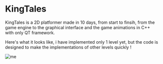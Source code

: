 # KingTales

KingTales is a 2D platformer made in 10 days, from start to finsih, from the game engine to the graphical interface and the game animations in C++ with only QT framework.

Here's what it looks like, i have implemented only 1 level yet, but the code is designed to make the implementations of other levels quickly !

![me](https://github.com/AntoninLagarrigue/KingTales-VideoGame/blob/master/Images_du_jeu.gif)

